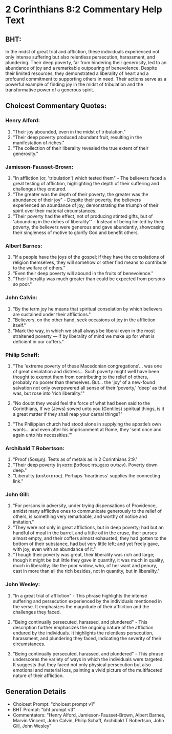 # 2 Corinthians 8:2 Commentary Help Text

## BHT:
In the midst of great trial and affliction, these individuals experienced not only intense suffering but also relentless persecution, harassment, and plundering. Their deep poverty, far from hindering their generosity, led to an abundance of joy and a remarkable outpouring of benevolence. Despite their limited resources, they demonstrated a liberality of heart and a profound commitment to supporting others in need. Their actions serve as a powerful example of finding joy in the midst of tribulation and the transformative power of a generous spirit.

## Choicest Commentary Quotes:
### Henry Alford:
1. "Their joy abounded, even in the midst of tribulation."
2. "Their deep poverty produced abundant fruit, resulting in the manifestation of riches."
3. "The collection of their liberality revealed the true extent of their generosity."

### Jamieson-Fausset-Brown:
1. "In affliction (or, 'tribulation') which tested them" - The believers faced a great testing of affliction, highlighting the depth of their suffering and challenges they endured.
2. "The greater was the depth of their poverty, the greater was the abundance of their joy" - Despite their poverty, the believers experienced an abundance of joy, demonstrating the triumph of their spirit over their material circumstances.
3. "Their poverty had the effect, not of producing stinted gifts, but of 'abounding in the riches of liberality'" - Instead of being limited by their poverty, the believers were generous and gave abundantly, showcasing their singleness of motive to glorify God and benefit others.

### Albert Barnes:
1. "If a people have the joys of the gospel; if they have the consolations of religion themselves, they will somehow or other find means to contribute to the welfare of others."
2. "Even their deep poverty will abound in the fruits of benevolence."
3. "Their liberality was much greater than could be expected from persons so poor."

### John Calvin:
1. "By the term joy he means that spiritual consolation by which believers are sustained under their afflictions."
2. "Believers, on the other hand, seek occasions of joy in the affliction itself."
3. "Mark the way, in which we shall always be liberal even in the most straitened poverty — if by liberality of mind we make up for what is deficient in our coffers."

### Philip Schaff:
1. "The 'extreme poverty of these Macedonian congregations'... was one of great desolation and distress... Such poverty might well have been thought to exempt them from contributing to the relief of others, probably no poorer than themselves. But... the 'joy' of a new-found salvation not only overpowered all sense of their 'poverty,' 'deep' as that was, but rose into 'rich liberality.'" 

2. "No doubt they would feel the force of what had been said to the Corinthians, If we (Jews) sowed unto you (Gentiles) spiritual things, is it a great matter if they shall reap your carnal things?" 

3. "The Philippian church had stood alone in supplying the apostle’s own wants... and even after his imprisonment at Rome, they 'sent once and again unto his necessities.'"

### Archibald T Robertson:
1. "Proof (δοκιμη). Tests as of metals as in 2 Corinthians 2:9."
2. "Their deep poverty (η κατα βαθους πτωχεια αυτων). Poverty down deep."
3. "Liberality (απλοτητος). Perhaps 'heartiness' supplies the connecting link."

### John Gill:
1. "For persons in adversity, under trying dispensations of Providence, amidst many afflictive ones to communicate generously to the relief of others, is something very remarkable, and worthy of notice and imitation."
2. "They were not only in great afflictions, but in deep poverty; had but an handful of meal in the barrel, and a little oil in the cruse, their purses almost empty, and their coffers almost exhausted; they had gotten to the bottom of their substance, had but very little left; and yet freely gave, with joy, even with an abundance of it."
3. "Though their poverty was great, their liberality was rich and large; though it might be but little they gave in quantity, it was much in quality, much in liberality; like the poor widow, who, of her want and penury, cast in more than all the rich besides, not in quantity, but in liberality."

### John Wesley:
1. "In a great trial of affliction" - This phrase highlights the intense suffering and persecution experienced by the individuals mentioned in the verse. It emphasizes the magnitude of their affliction and the challenges they faced.

2. "Being continually persecuted, harassed, and plundered" - This description further emphasizes the ongoing nature of the affliction endured by the individuals. It highlights the relentless persecution, harassment, and plundering they faced, indicating the severity of their circumstances.

3. "Being continually persecuted, harassed, and plundered" - This phrase underscores the variety of ways in which the individuals were targeted. It suggests that they faced not only physical persecution but also emotional and material loss, painting a vivid picture of the multifaceted nature of their affliction.


## Generation Details
- Choicest Prompt: "choicest prompt v1"
- BHT Prompt: "bht prompt v3"
- Commentators: "Henry Alford, Jamieson-Fausset-Brown, Albert Barnes, Marvin Vincent, John Calvin, Philip Schaff, Archibald T Robertson, John Gill, John Wesley"

